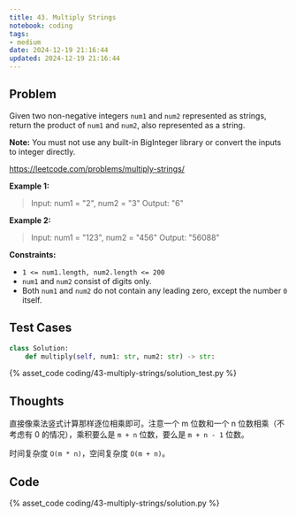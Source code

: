```yaml
---
title: 43. Multiply Strings
notebook: coding
tags:
- medium
date: 2024-12-19 21:16:44
updated: 2024-12-19 21:16:44
---
```

## Problem

Given two non-negative integers `num1` and `num2` represented as strings, return the product of `num1` and `num2`, also represented as a string.

**Note:** You must not use any built-in BigInteger library or convert the inputs to integer directly.

<https://leetcode.com/problems/multiply-strings/>

**Example 1:**

> Input: num1 = "2", num2 = "3"
> Output: "6"

**Example 2:**

> Input: num1 = "123", num2 = "456"
> Output: "56088"

**Constraints:**

- `1 <= num1.length, num2.length <= 200`
- `num1` and `num2` consist of digits only.
- Both `num1` and `num2` do not contain any leading zero, except the number `0` itself.

## Test Cases

``` python
class Solution:
    def multiply(self, num1: str, num2: str) -> str:
```

{% asset_code coding/43-multiply-strings/solution_test.py %}

## Thoughts

直接像乘法竖式计算那样逐位相乘即可。注意一个 m 位数和一个 n 位数相乘（不考虑有 0 的情况），乘积要么是 `m + n` 位数，要么是 `m + n - 1` 位数。

时间复杂度 `O(m * n)`，空间复杂度 `O(m + n)`。

## Code

{% asset_code coding/43-multiply-strings/solution.py %}
